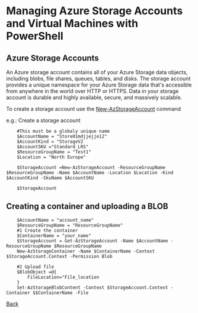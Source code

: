 # Managing Azure Storage Accounts and Virtual Machines with PowerShell

## Azure Storage Accounts
An Azure storage account contains all of your Azure Storage data objects, including blobs, file shares, queues, tables, and disks. The storage account provides a unique namespace for your Azure Storage data that's accessible from anywhere in the world over HTTP or HTTPS. Data in your storage account is durable and highly available, secure, and massively scalable.

To create a storage account use the [New-AzStorageAccount](https://docs.microsoft.com/en-us/powershell/module/az.storage/new-azstorageaccount) command 

e.g.: Create a storage account
```
    #This must be a globaly unique name
    $AccountName = "Store01mdjjejje12"
    $AccountKind = "StorageV2
    $AccountSKU ="Standard_LRS"
    $ResourceGroupName = "Test1"
    $Location = "North Europe"

    $StorageAccount =New-AzStorageAccount -ResourceGroupName $ResourceGroupName -Name $AccountName -Location $Location -Kind $AccountKind -SkuName $AccountSKU

    $StorageAccount 

```

## Creating a container and uploading a BLOB
````
    $AccountName = "account_name"
    $ResourceGroupName = "ResourceGroupName"
    #1 Create the container
    $ContainerName = "your_name"
    $StorageAccount = Get-AzStorageAccount -Name $AccountName -ResourceGroupName $ResourceGroupName
    New-AzStorageContainer -Name $ContainerName -Context $StorageAccount.Context -Permission Blob

    #2 Upload file
    $BlobObject =@{
        FileLocation="File_location
    }
    Set-AzStorageBlobContent -Context $StorageAccount.Context -Container $$ContainerName -File 
````



[Back](ReadMe.md)